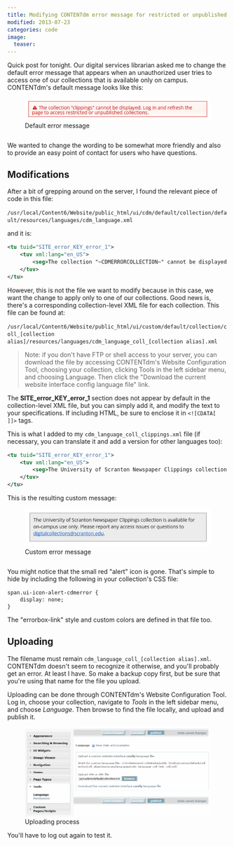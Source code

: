 ```yaml
---
title: Modifying CONTENTdm error message for restricted or unpublished collections
modified: 2013-07-23
categories: code
image:
  teaser: 
---
```


Quick post for tonight.  Our digital services librarian asked me to change the default error message that appears when an unauthorized user tries to access one of our collections that is available only on campus.  CONTENTdm's default message looks like this:

<figure style="display: inline-block; margin-top: 0;">
  <a href="/images/code/default_error.gif" title="Default error message"><img src="/images/code/default_error.gif" title="Default error message"></a>
  <figcaption>Default error message</figcaption>
</figure>

We wanted to change the wording to be somewhat more friendly and also to provide an easy point of contact for users who have questions.

## Modifications

After a bit of grepping around on the server, I found the relevant piece of code in this file: 
    
`/usr/local/Content6/Website/public_html/ui/cdm/default/collection/default/resources/languages/cdm_language.xml`
    
and it is: 

```xml
<tu tuid="SITE_error_KEY_error_1">
    <tuv xml:lang="en_US">
        <seg>The collection "~CDMERRORCOLLECTION~" cannot be displayed. Log in and refresh the page to access restricted or unpublished collections.</seg>
    </tuv>
</tu>
```

However, this is not the file we want to modify because in this case, we want the change to apply only to one of our collections.  Good news is, there's a corresponding collection-level XML file for each collection.  This file can be found at:

`/usr/local/Content6/Website/public_html/ui/custom/default/collection/coll_[collection alias]/resources/languages/cdm_language_coll_[collection alias].xml`

> Note: if you don't have FTP or shell access to your server, you can download the file by accessing CONTENTdm's Website Configuration Tool, choosing your collection, clicking Tools in the left sidebar menu, and choosing Language.  Then click the "Download the current website interface config language file" link.

The **SITE_error_KEY_error_1** section does not appear by default in the collection-level XML file, but you can simply add it, and modify the text to your specifications. If including HTML, be sure to enclose it in `<![CDATA[ ]]>` tags.
    
This is what I added to my `cdm_language_coll_clippings.xml` file (if necessary, you can translate it and add a version for other languages too):


```xml
<tu tuid="SITE_error_KEY_error_1">
    <tuv xml:lang="en_US">
        <seg>The University of Scranton Newspaper Clippings collection is available for on-campus use only.  Please report any access issues or questions to <![CDATA[<a class="errorbox-link" href="mailto:digitalcollections@scranton.edu">digitalcollections@scranton.edu</a>]]>.</seg>
    </tuv>
</tu>
```

This is the resulting custom message:

<figure style="display: inline-block; margin-top: 0;">
  <a href="/images/code/custom_error1.gif" title="Custom error message"><img src="/images/code/custom_error1.gif" title="Custom error message"></a>
  <figcaption>Custom error message</figcaption>
</figure>
    
You might notice that the small red "alert" icon is gone.  That's simple to hide by including the following in your collection's CSS file:

```
span.ui-icon-alert-cdmerror {   
    display: none;
}
```

The "errorbox-link" style and custom colors are defined in that file too.

## Uploading

The filename must remain `cdm_language_coll_[collection alias].xml`.  CONTENTdm doesn't seem to recognize it otherwise, and you'll probably get an error.  At least I have.  So make a backup copy first, but be sure that you're using that name for the file you upload.  
    
Uploading can be done through CONTENTdm's Website Configuration Tool.  Log in, choose your collection, navigate to *Tools* in the left sidebar menu, and choose *Language*. Then browse to find the file locally, and upload and publish it.
    
<figure>
  <a href="/images/code/xml_upload.gif" title="Uploading process"><img src="/images/code/xml_upload.gif" title="Uploading process"></a>
  <figcaption>Uploading process</figcaption>
</figure>
    
You'll have to log out again to test it.

